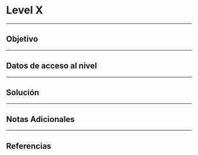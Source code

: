 # Level X
---

## Objetivo 


---
## Datos de acceso al nivel 


---
## Solución 


---
## Notas Adicionales 


---
## Referencias 

